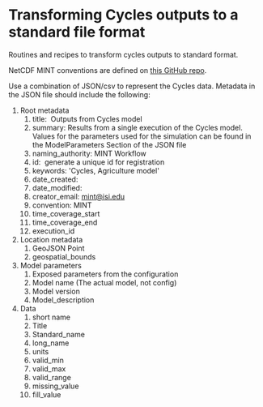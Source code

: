 # Transforming Cycles outputs to a standard file format

Routines and recipes to transform cycles outputs to standard format.

NetCDF MINT conventions are defined on [this GitHub repo](https://github.com/mintproject/MINT-NetCDF-Convention).

Use a combination of JSON/csv to represent the Cycles data. Metadata in the JSON file should include the following: 

1. Root metadata
	1. title:  Outputs from Cycles model
	2. summary: Results from a single execution of the Cycles model. Values for the parameters used for the simulation can be found in the ModelParameters Section of the JSON file
	3. naming_authority: MINT Workflow
	4. id:  generate a unique id for registration
	5. keywords: 'Cycles, Agriculture model'
	6. date_created:
	7. date_modified:
	8. creator_email: mint@isi.edu
	9. convention: MINT
	10. time_coverage_start
	11. time_coverage_end
	12. execution_id
2. Location metadata
	1. GeoJSON Point
	2. geospatial_bounds
3. Model parameters
	1. Exposed parameters from the configuration
	2. Model name (The actual model, not config)
	3. Model version
	4. Model_description
4. Data
	1. short name
	2. Title
	3. Standard_name
	4. long_name
	5. units
	6. valid_min
	7. valid_max
	8. valid_range
	9. missing_value
	10. fill_value
